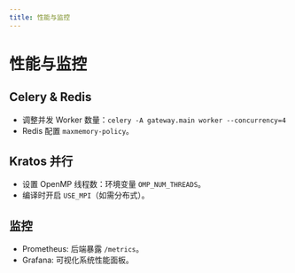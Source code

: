 ```yaml
---
title: 性能与监控
---
```


# 性能与监控

## Celery & Redis

- 调整并发 Worker 数量：`celery -A gateway.main worker --concurrency=4`  
- Redis 配置 `maxmemory-policy`。

## Kratos 并行

- 设置 OpenMP 线程数：环境变量 `OMP_NUM_THREADS`。  
- 编译时开启 `USE_MPI`（如需分布式）。

## 监控

- Prometheus: 后端暴露 `/metrics`。  
- Grafana: 可视化系统性能面板。 